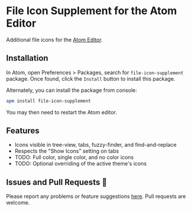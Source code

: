 # File Icon Supplement for the Atom Editor

Additional file icons for the [Atom Editor](http://atom.io).

## Installation

In Atom, open Preferences > Packages, search for `file-icon-supplement` package. Once found, click the `Install` button to install this package.

Alternately, you can install the package from console:

```bash
apm install file-icon-supplement
```

You may then need to restart the Atom editor.

## Features

* Icons visible in tree-view, tabs, fuzzy-finder, and find-and-replace
* Respects the "Show Icons" setting on tabs
* TODO: Full color, single color, and no color icons
* TODO: Optional overriding of the active theme's icons

## Issues and Pull Requests :bug:

Please report any problems or feature suggestions [here](https://github.com/sscotth/file-icon-supplement/issues). Pull requests are welcome.
